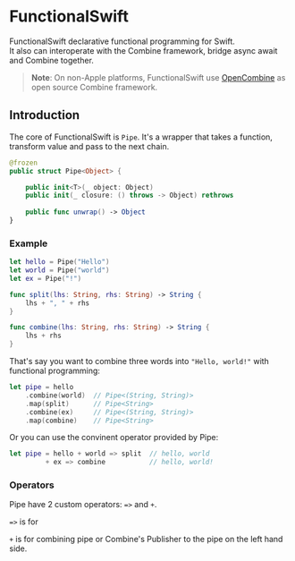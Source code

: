 # FunctionalSwift

FunctionalSwift declarative functional programming for Swift.  
It also can interoperate with the Combine framework, bridge async await and Combine together.

> **Note**: On non-Apple platforms, FunctionalSwift use [OpenCombine](https://github.com/OpenCombine/OpenCombine) as open source Combine framework.

## Introduction

The core of FunctionalSwift is `Pipe`. It's a wrapper that takes a function, transform value and pass to the next chain.

```swift
@frozen
public struct Pipe<Object> {

    public init<T>(_ object: Object)
    public init(_ closure: () throws -> Object) rethrows
    
    public func unwrap() -> Object
}
```

### Example

```swift
let hello = Pipe("Hello")
let world = Pipe("world")
let ex = Pipe("!")

func split(lhs: String, rhs: String) -> String {
    lhs + ", " + rhs
}

func combine(lhs: String, rhs: String) -> String {
    lhs + rhs
}
```
That's say you want to combine three words into `"Hello, world!"` with functional programming:

```swift
let pipe = hello
    .combine(world)  // Pipe<(String, String)>
    .map(split)      // Pipe<String>
    .combine(ex)     // Pipe<(String, String)>
    .map(combine)    // Pipe<String>
```

Or you can use the convinent operator provided by Pipe:

```swift
let pipe = hello + world => split  // hello, world
         + ex => combine           // hello, world!
```

### Operators

Pipe have 2 custom operators: `=>` and `+`.

`=>` is for 

`+` is for combining pipe or Combine's Publisher to the pipe on the left hand side.
